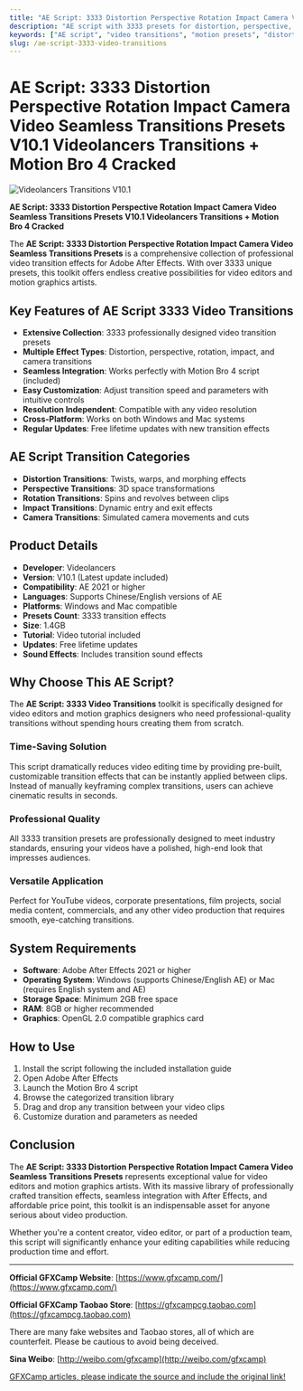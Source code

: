 ```yaml
---
title: "AE Script: 3333 Distortion Perspective Rotation Impact Camera Video Seamless Transitions Presets V10.1 Videolancers Transitions + Motion Bro 4 Cracked"
description: "AE script with 3333 presets for distortion, perspective, rotation, impact, and camera video seamless transitions. Compatible with Motion Bro 4."
keywords: ["AE script", "video transitions", "motion presets", "distortion effects", "perspective transitions", "camera effects", "seamless transitions", "Videolancers", "Motion Bro 4", "After Effects"]
slug: /ae-script-3333-video-transitions
---
```


# AE Script: 3333 Distortion Perspective Rotation Impact Camera Video Seamless Transitions Presets V10.1 Videolancers Transitions + Motion Bro 4 Cracked

![Videolancers Transitions V10.1](https://www.gfxcamp.com/wp-content/uploads/2023/07/Videolancers-Transitions-V10.1.jpg)

**AE Script: 3333 Distortion Perspective Rotation Impact Camera Video Seamless Transitions Presets V10.1 Videolancers Transitions + Motion Bro 4 Cracked**

The **AE Script: 3333 Distortion Perspective Rotation Impact Camera Video Seamless Transitions Presets** is a comprehensive collection of professional video transition effects for Adobe After Effects. With over 3333 unique presets, this toolkit offers endless creative possibilities for video editors and motion graphics artists.

## Key Features of AE Script 3333 Video Transitions

- **Extensive Collection**: 3333 professionally designed video transition presets
- **Multiple Effect Types**: Distortion, perspective, rotation, impact, and camera transitions
- **Seamless Integration**: Works perfectly with Motion Bro 4 script (included)
- **Easy Customization**: Adjust transition speed and parameters with intuitive controls
- **Resolution Independent**: Compatible with any video resolution
- **Cross-Platform**: Works on both Windows and Mac systems
- **Regular Updates**: Free lifetime updates with new transition effects

## AE Script Transition Categories

- **Distortion Transitions**: Twists, warps, and morphing effects
- **Perspective Transitions**: 3D space transformations
- **Rotation Transitions**: Spins and revolves between clips
- **Impact Transitions**: Dynamic entry and exit effects
- **Camera Transitions**: Simulated camera movements and cuts

## Product Details

- **Developer**: Videolancers
- **Version**: V10.1 (Latest update included)
- **Compatibility**: AE 2021 or higher
- **Languages**: Supports Chinese/English versions of AE
- **Platforms**: Windows and Mac compatible
- **Presets Count**: 3333 transition effects
- **Size**: 1.4GB
- **Tutorial**: Video tutorial included
- **Updates**: Free lifetime updates
- **Sound Effects**: Includes transition sound effects

## Why Choose This AE Script?

The **AE Script: 3333 Video Transitions** toolkit is specifically designed for video editors and motion graphics designers who need professional-quality transitions without spending hours creating them from scratch.

### Time-Saving Solution

This script dramatically reduces video editing time by providing pre-built, customizable transition effects that can be instantly applied between clips. Instead of manually keyframing complex transitions, users can achieve cinematic results in seconds.

### Professional Quality

All 3333 transition presets are professionally designed to meet industry standards, ensuring your videos have a polished, high-end look that impresses audiences.

### Versatile Application

Perfect for YouTube videos, corporate presentations, film projects, social media content, commercials, and any other video production that requires smooth, eye-catching transitions.

## System Requirements

- **Software**: Adobe After Effects 2021 or higher
- **Operating System**: Windows (supports Chinese/English AE) or Mac (requires English system and AE)
- **Storage Space**: Minimum 2GB free space
- **RAM**: 8GB or higher recommended
- **Graphics**: OpenGL 2.0 compatible graphics card

## How to Use

1. Install the script following the included installation guide
2. Open Adobe After Effects
3. Launch the Motion Bro 4 script
4. Browse the categorized transition library
5. Drag and drop any transition between your video clips
6. Customize duration and parameters as needed


## Conclusion

The **AE Script: 3333 Distortion Perspective Rotation Impact Camera Video Seamless Transitions Presets** represents exceptional value for video editors and motion graphics artists. With its massive library of professionally crafted transition effects, seamless integration with After Effects, and affordable price point, this toolkit is an indispensable asset for anyone serious about video production.

Whether you're a content creator, video editor, or part of a production team, this script will significantly enhance your editing capabilities while reducing production time and effort.

---

**Official GFXCamp Website**: [https://www.gfxcamp.com/](https://www.gfxcamp.com/)

**Official GFXCamp Taobao Store**: [https://gfxcampcg.taobao.com](https://gfxcampcg.taobao.com)

There are many fake websites and Taobao stores, all of which are counterfeit. Please be cautious to avoid being deceived.

**Sina Weibo**: [http://weibo.com/gfxcamp](http://weibo.com/gfxcamp)

[GFXCamp articles, please indicate the source and include the original link!](https://www.gfxcamp.com)